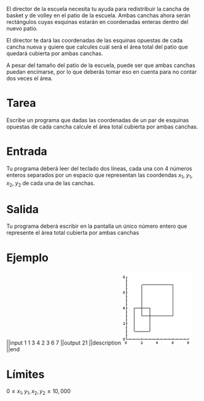 El director de la escuela necesita tu ayuda para redistribuir la cancha de basket
y de volley en el patio de la escuela. Ambas canchas ahora serán rectángulos cuyas esquinas
estarán en coordenadas enteras dentro del nuevo patio.

El director te dará las coordenadas de las esquinas opuestas de cada cancha nueva
y quiere que calcules cuál será el área total del patio que quedará cubierta por
ambas canchas.

A pesar del tamaño del patio de la escuela, puede ser que ambas canchas puedan encimarse,
por lo que deberás tomar eso en cuenta para no contar dos veces el área.

# Tarea

Escribe un programa que dadas las coordenadas de un par de esquinas opuestas de cada
cancha calcule el área total cubierta por ambas canchas.

# Entrada

Tu programa deberá leer del teclado dos líneas, cada una con 4 números enteros separados
por un espacio que representan las coordendas $x_1$, $y_1$, $x_2$, $y_2$
de cada una de las canchas.

# Salida

Tu programa deberá escribir en la pantalla un único número entero que represente el
área total cubierta por ambas canchas

# Ejemplo

||input
1 1 3 4
2 3 6 7
||output
21
||description
![En la imagen se muestran ambas canchas.  El área total cubierta por ambas es de 21 unidades cuadradadas](img01.png)
||end

# Límites

$0 \leq x_1, y_1, x_2, y_2 \leq 10,000$
